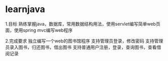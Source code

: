 # learnjava

1.目标
熟练掌握java，数据库，常用数据结构用法，使用servlet编写简单web页面，使用spring mvc编写web程序

2.完成要求
独立编写一个web的图书馆程序
支持管理员登录，修改密码
支持管理员录入图书，归还图书，借出图书
支持普通用户注册，登录，查询图书，查看借阅记录
